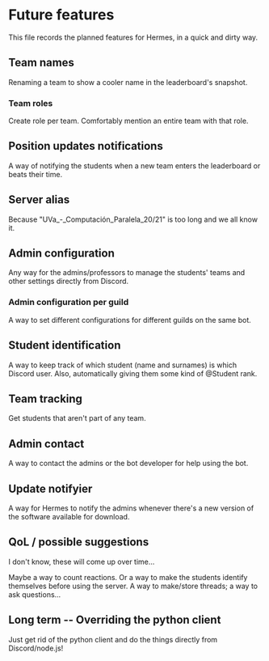 # Future features

This file records the planned features for Hermes, in a quick and dirty way.

## Team names

Renaming a team to show a cooler name in the leaderboard's snapshot.

### Team roles

Create role per team. Comfortably mention an entire team with that role.

## Position updates notifications

A way of notifying the students when a new team enters the leaderboard or beats their time.

## Server alias

Because "UVa\_-\_Computación\_Paralela\_20/21" is too long and we all know it.

## Admin configuration

Any way for the admins/professors to manage the students' teams and other settings directly from Discord.

### Admin configuration per guild

A way to set different configurations for different guilds on the same bot.

## Student identification

A way to keep track of which student (name and surnames) is which Discord user. Also, automatically giving them some kind of @Student rank.

## Team tracking

Get students that aren't part of any team.

## Admin contact

A way to contact the admins or the bot developer for help using the bot.

## Update notifyier

A way for Hermes to notify the admins whenever there's a new version of the software available for download.

## QoL / possible suggestions

I don't know, these will come up over time...

Maybe a way to count reactions. Or a way to make the students identify themselves before using the server. A way to make/store threads; a way to ask questions...

## Long term -- Overriding the python client

Just get rid of the python client and do the things directly from Discord/node.js!
